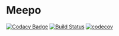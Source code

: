 # Meepo
[![Codacy Badge](https://api.codacy.com/project/badge/Grade/b66824bf42bb4a85b7e43b69cc2f3952)](https://www.codacy.com/manual/hirotasoshu/JoinedAttitudeDetection?utm_source=github.com&amp;utm_medium=referral&amp;utm_content=hirotasoshu/JoinedAttitudeDetection&amp;utm_campaign=Badge_Grade)
[![Build Status](https://travis-ci.com/hirotasoshu/Meepo.svg?branch=master)](https://travis-ci.com/hirotasoshu/Meepo)
[![codecov](https://codecov.io/gh/hirotasoshu/Meepo/branch/master/graph/badge.svg)](https://codecov.io/gh/hirotasoshu/Meepo)

